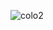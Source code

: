 ![colo2](https://user-images.githubusercontent.com/47994572/127406033-05781d92-1a01-45c0-bd8c-7be481ef6261.PNG)
